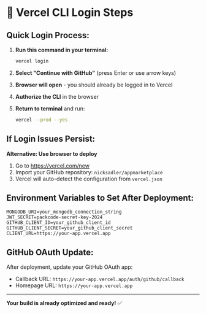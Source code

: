 # 🔐 Vercel CLI Login Steps

## Quick Login Process:

1. **Run this command in your terminal:**
   ```bash
   vercel login
   ```

2. **Select "Continue with GitHub"** (press Enter or use arrow keys)

3. **Browser will open** - you should already be logged in to Vercel

4. **Authorize the CLI** in the browser

5. **Return to terminal** and run:
   ```bash
   vercel --prod --yes
   ```

## If Login Issues Persist:

**Alternative: Use browser to deploy**
1. Go to https://vercel.com/new
2. Import your GitHub repository: `nicksadler/appmarketplace`
3. Vercel will auto-detect the configuration from `vercel.json`

## Environment Variables to Set After Deployment:

```
MONGODB_URI=your_mongodb_connection_string
JWT_SECRET=packcode-secret-key-2024
GITHUB_CLIENT_ID=your_github_client_id
GITHUB_CLIENT_SECRET=your_github_client_secret  
CLIENT_URL=https://your-app.vercel.app
```

## GitHub OAuth Update:
After deployment, update your GitHub OAuth app:
- Callback URL: `https://your-app.vercel.app/auth/github/callback`
- Homepage URL: `https://your-app.vercel.app`

---

**Your build is already optimized and ready!** ✅